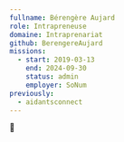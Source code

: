 ```yaml
---
fullname: Bérengère Aujard
role: Intrapreneuse
domaine: Intraprenariat
github: BerengereAujard
missions:
  - start: 2019-03-13
    end: 2024-09-30
    status: admin
    employer: SoNum
previously:
  - aidantsconnect
---
```

🤡